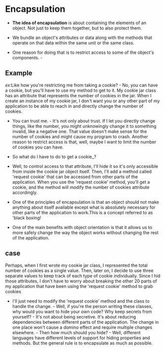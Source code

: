# Encapsulation

- **The idea of encapsulation** is about containing the elements of an object. Not just to keep them together, but to also protect them.

- We bundle an object's attributes or data along with the methods that operate on that data within the same unit or the same class.

- One reason for doing that is to restrict access to some of the object's components. -

## Example

_ex_:Like how you're restricting me from taking a cookie? - No, you can have a cookie, but you'll have to use my method to get to it. My cookie jar class has an attribute that represents the number of cookies in the jar. When I create an instance of my cookie jar, I don't want you or any other part of my application to be able to reach in and directly change the number of cookies.

- You can trust me. - It's not only about trust. If I let you directly change things, like the number, you might unknowingly change it to something invalid, like a negative one. That value doesn't make sense for the number of cookies and might cause my program to crash. Another reason to restrict access is that, well, maybe I want to limit the number of cookies you can have.

- So what do I have to do to get a cookie\_?

- Well, to control access to that attribute, I'll hide it so it's only accessible from inside the cookie jar object itself. Then, I'll add a method called 'request cookie' that can be accessed from other parts of the application. When you use the 'request cookie' method, you'll get a cookie, and the method will modify the number of cookies attribute accordingly.

- One of the principles of encapsulation is that an object should not make anything about itself available except what is absolutely necessary for other parts of the application to work.This is a concept referred to as 'black boxing!

- One of the main benefits with object orientation is that it allows us to more safely change the way the object works without changing the rest of the application.

## case

Perhaps, when I first wrote my cookie jar class, I represented the total number of cookies as a single value. Then, later on, I decide to use three separate values to keep track of each type of cookie individually. Since I hid those attributes, I don't have to worry about breaking the other 20 parts of my application that have been using the 'request cookie' method to grab cookies

- I'll just need to modify the 'request cookie' method and the class to handle the change. - Well, if you're the person writing these classes, why would you want to hide your own code? Why keep secrets from yourself? - It's not about being secretive. It's about reducing dependencies between different parts of the application. The change in one place won't cause a domino effect and require multiple changes elsewhere. - Then how much should you hide? - Well, different languages have different levels of support for hiding properties and methods. But the general rule is to encapsulate as much as possible.
